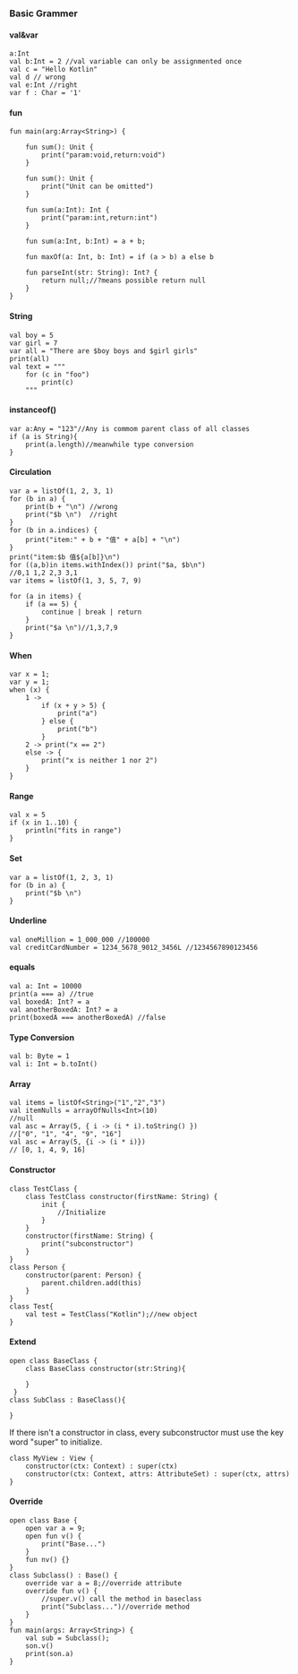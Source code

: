 ### Basic Grammer
#### val&var

    a:Int 
    val b:Int = 2 //val variable can only be assignmented once
    val c = "Hello Kotlin"
    val d // wrong
    val e:Int //right
    var f : Char = '1'
    
#### fun

    fun main(arg:Array<String>) {
        
        fun sum(): Unit {
            print("param:void,return:void")
        }
        
        fun sum(): Unit {
            print("Unit can be omitted")
        }
        
        fun sum(a:Int): Int {
            print("param:int,return:int")
        }
        
        fun sum(a:Int, b:Int) = a + b;
        
        fun maxOf(a: Int, b: Int) = if (a > b) a else b
        
        fun parseInt(str: String): Int? {
            return null;//?means possible return null
        }
    }
    
#### String

    val boy = 5
    var girl = 7
    var all = "There are $boy boys and $girl girls"
    print(all)
    val text = """
        for (c in "foo")
            print(c)
        """
    
#### instanceof()

    var a:Any = "123"//Any is commom parent class of all classes
    if (a is String){
        print(a.length)//meanwhile type conversion
    }
    
#### Circulation

    var a = listOf(1, 2, 3, 1)
    for (b in a) {
        print(b + "\n") //wrong
        print("$b \n")  //right
    }
    for (b in a.indices) {
        print("item:" + b + "值" + a[b] + "\n")
    }
    print("item:$b 值${a[b]}\n")
    for ((a,b)in items.withIndex()) print("$a, $b\n")
    //0,1 1,2 2,3 3,1
    var items = listOf(1, 3, 5, 7, 9)

    for (a in items) {
        if (a == 5) {
            continue | break | return
        }
        print("$a \n")//1,3,7,9
    }
    
#### When

    var x = 1;
    var y = 1;
    when (x) {
        1 ->
            if (x + y > 5) {
                print("a")
            } else {
                print("b")
            }
        2 -> print("x == 2")
        else -> { 
            print("x is neither 1 nor 2")
        }
    }
    
#### Range 

    val x = 5
    if (x in 1..10) {
        println("fits in range")
    }
    
#### Set

    var a = listOf(1, 2, 3, 1)
    for (b in a) {
        print("$b \n")
    }
    
#### Underline

    val oneMillion = 1_000_000 //100000
    val creditCardNumber = 1234_5678_9012_3456L //1234567890123456
    
#### equals

    val a: Int = 10000
    print(a === a) //true
    val boxedA: Int? = a
    val anotherBoxedA: Int? = a
    print(boxedA === anotherBoxedA) //false 
    
#### Type Conversion

    val b: Byte = 1
    val i: Int = b.toInt()
    
#### Array

    val items = listOf<String>("1","2","3")
    val itemNulls = arrayOfNulls<Int>(10)
    //null
    val asc = Array(5, { i -> (i * i).toString() }) 
    //["0", "1", "4", "9", "16"]
    val asc = Array(5, {i -> (i * i)})
    // [0, 1, 4, 9, 16]
    
#### Constructor

    class TestClass {
        class TestClass constructor(firstName: String) {
            init {
                //Initialize 
            }
        }
        constructor(firstName: String) {
            print("subconstructor")
        }
    }
    class Person {
        constructor(parent: Person) {
            parent.children.add(this)
        }
    }
    class Test{
        val test = TestClass("Kotlin");//new object
    }

#### Extend

    open class BaseClass {
        class BaseClass constructor(str:String){
        
        }
     }
    class SubClass : BaseClass(){

    }
If there isn't a constructor in class, every subconstructor must use the key word "super" to initialize.

    class MyView : View {
        constructor(ctx: Context) : super(ctx)
        constructor(ctx: Context, attrs: AttributeSet) : super(ctx, attrs)
    }

#### Override

    open class Base {
        open var a = 9;
        open fun v() {
            print("Base...")
        }
        fun nv() {}
    }
    class Subclass() : Base() {
        override var a = 8;//override attribute
        override fun v() {
            //super.v() call the method in baseclass
            print("Subclass...")//override method
        }
    }
    fun main(args: Array<String>) {
        val sub = Subclass();
        son.v()
        print(son.a)
    }
    
